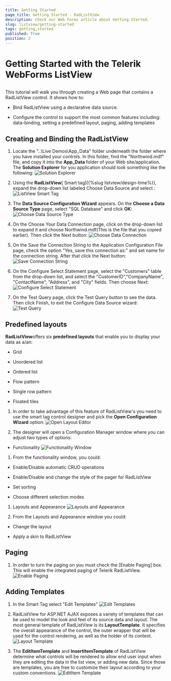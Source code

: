 ```yaml
---
title: Getting Started
page_title: Getting Started - RadListView
description: Check our Web Forms article about Getting Started.
slug: listview/getting-started
tags: getting,started
published: True
position: 2
---
```


# Getting Started with the Telerik WebForms ListView



## 

This tutorial will walk you through creating a Web page that contains a RadListView control. It shows how to:

* Bind RadListView using a declarative data source.

* Configure the control to support the most common features including: data-binding, setting a predefined layout, paging, adding templates

## Creating and Binding the RadListView

1. Locate the "..\Live Demos\App_Data" folder underneath the folder where you have installed your controls. In this folder, find the "Northwind.mdf" file, and copy it into the **App_Data** folder of your Web site/application. The **Solution Explorer** for you application should look something like the following:
![Solution Explorer](images/listview_gettingstarted1.JPG "Solution Explorer")

1. Using the **RadListView**[ Smart tag]({%slug listview/design-time%}), expand the drop-down list labeled Choose Data Source and select **<New data source...>**:
![ListView Smart Tag](images/listview_gettingstarted2.jpg "ListView Smart Tag")

1. The **Data Source Configuration Wizard** appears. On the **Choose a Data Source Type** page, select "SQL Database" and click **OK**:
![Choose Data Source Type](images/listview_gettingstarted3.jpg "Choose Data Source Type")

1. On the Choose Your Data Connection page, click on the drop-down list to expand it and choose Northwind.mdf(This is the file that you copied earlier). Then click the Next button:
![Choose Data Connection](images/listview_gettingstarted4.jpg "Choose Data Connection")

1. On the Save the Connection String to the Application Configuration File page, check the option "Yes, save this connection as:" and set name for the connection string. After that click the Next button:
![Save Connection String](images/listview_gettingstarted5.jpg "Save Connection String")

1. On the Configure Select Statement page, select the "Customers" table from the drop-down list, and select the "CustomerID","CompanyName", "ContactName", "Address", and "City" fields. Then choose Next:
![Configure Select Statement](images/listview_gettingstarted6.jpg "Configure Select Statement")

1. On the Test Query page, click the Test Query button to see the data. Then click Finish, to exit the Configure Data Source wizard:
![Test Query](images/listview_gettingstarted7.jpg "Test Query")

## Predefined layouts

**RadListView**offers six **predefined layouts** that enable you to display your data as a/an:

* Grid

* Unordered list

* Ordered list

* Flow pattern

* Single row pattern

* Floated tiles

1. In order to take advantage of this feature of RadListView's you need to use the smart tag control designer and pick the **Open Configuration Wizard** option:
![Open Layout Editor](images/listview_gettingstarted8.jpg "Open Layout Editor")

1. The designer will open a Configuration Manager window where you can adjust two types of options:

* Functionality
![Functionality Window](images/listview_gettingstarted14.jpg "Functionality Window")

1. From the functionality window, you could:

* Enable/Disable automatic CRUD operations

* Enable/Disable and change the style of the pager for RadListView

* Set sorting

* Choose different selection modes

1. Layouts and Appearance
![Layouts and Appearance](images/listview_gettingstarted11.jpg "Layouts and Appearance")

1. From the Layouts and Appearance window you could:

* Change the layout

* Apply a skin to RadListView

## Paging

1. In order to turn the paging on you must check the [Enable Paging] box. This will enable the integrated paging of Telerik RadListView.
![Enable Paging](images/listview_gettingstarted10.jpg "Enable Paging")

## Adding Templates

1. In the Smart Tag select "Edit Templates"
![Edit Templates](images/listview_gettingstarted9.jpg "Edit Templates")

1. RadListView for ASP.NET AJAX exposes a variety of templates that can be used to model the look and feel of its source data and layout. The most general template of RadListView is its **LayoutTemplate**. It specifies the overall appearance of the control, the outer wrapper that will be used for the control rendering, as well as the holder of its content.
![Layout Template](images/listview_gettingstarted12.jpg "Layout Template")

1. The **EditItemTemplate** and **InsertItemTemplate** of RadListView determine what controls will be rendered to allow end user input when they are editing the data in the list view, or adding new data. Since those are templates, you are free to customize their layout according to your custom conventions.
![EditItem Template](images/listview_gettingstarted13.jpg "EditItem Template")
